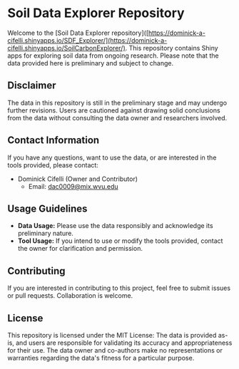 # Soil Data Explorer Repository
Welcome to the [Soil Data Explorer repository]([https://dominick-a-cifelli.shinyapps.io/SDF_Explorer/](https://dominick-a-cifelli.shinyapps.io/SoilCarbonExplorer/). This repository contains Shiny apps for exploring soil data from ongoing research. Please note that the data provided here is preliminary and subject to change.

## Disclaimer
The data in this repository is still in the preliminary stage and may undergo further revisions. Users are cautioned against drawing solid conclusions from the data without consulting the data owner and researchers involved.

## Contact Information
If you have any questions, want to use the data, or are interested in the tools provided, please contact:
- Dominick Cifelli (Owner and Contributor)
  - Email: [dac0009@mix.wvu.edu](mailto:dac0009@mix.wvu.edu)

## Usage Guidelines
- **Data Usage:** Please use the data responsibly and acknowledge its preliminary nature.
- **Tool Usage:** If you intend to use or modify the tools provided, contact the owner for clarification and permission.

## Contributing
If you are interested in contributing to this project, feel free to submit issues or pull requests. Collaboration is welcome.

## License
This repository is licensed under the MIT License: The data is provided as-is, and users are responsible for validating its accuracy and appropriateness for their use. The data owner and co-authors make no representations or warranties regarding the data's fitness for a particular purpose.

